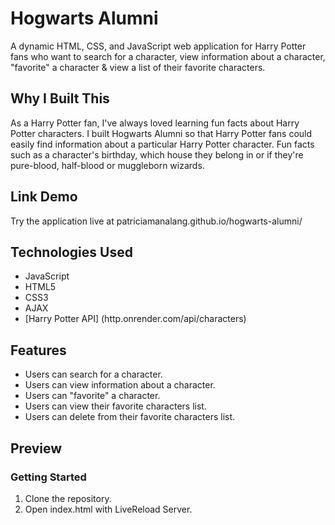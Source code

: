 # Hogwarts Alumni

A dynamic HTML, CSS, and JavaScript web application for Harry Potter fans who want to search for a
character, view information about a character, "favorite" a character & view a list of their favorite characters.

## Why I Built This

As a Harry Potter fan, I've always loved learning fun facts about Harry Potter characters. I built Hogwarts Alumni so that Harry Potter fans could easily find information about a particular Harry Potter character. Fun facts such as a character's birthday, which house they belong in or if they're pure-blood, half-blood or muggleborn wizards.

## Link Demo

Try the application live at patriciamanalang.github.io/hogwarts-alumni/

## Technologies Used

- JavaScript
- HTML5
- CSS3
- AJAX
- [Harry Potter API] (http.onrender.com/api/characters)

## Features

- Users can search for a character.
- Users can view information about a character.
- Users can "favorite" a character.
- Users can view their favorite characters list.
- Users can delete from their favorite characters list.

## Preview

### Getting Started
1. Clone the repository.
2. Open index.html with LiveReload Server.
